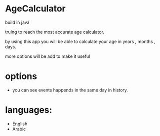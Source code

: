 # AgeCalculator
build in java

truing to reach the most accurate age calculator.

by using this app you will be able to calculate your age in years , months , days.

more options will be add to make it useful

# options
- you can see events happends in the same day in history.

# languages:
- English
- Arabic
